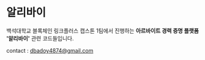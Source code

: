 

# **알리바이**
 백석대학교 블록체인 링크플러스 캡스톤 1팀에서 진행하는 **아르바이트 경력 증명 플랫폼** **'알리바이'** 관련 코드들입니다.





contact : dbadoy4874@gmail.com
